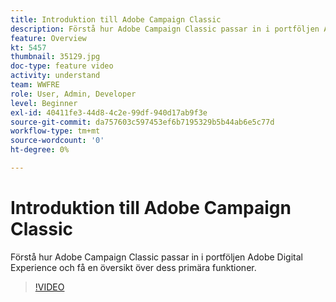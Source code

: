 ```yaml
---
title: Introduktion till Adobe Campaign Classic
description: Förstå hur Adobe Campaign Classic passar in i portföljen Adobe Digital Experience och få en översikt över dess primära funktioner.
feature: Overview
kt: 5457
thumbnail: 35129.jpg
doc-type: feature video
activity: understand
team: WWFRE
role: User, Admin, Developer
level: Beginner
exl-id: 40411fe3-44d8-4c2e-99df-940d17ab9f3e
source-git-commit: da757603c597453ef6b7195329b5b44ab6e5c77d
workflow-type: tm+mt
source-wordcount: '0'
ht-degree: 0%

---
```


# Introduktion till Adobe Campaign Classic

Förstå hur Adobe Campaign Classic passar in i portföljen Adobe Digital Experience och få en översikt över dess primära funktioner.

>[!VIDEO](https://video.tv.adobe.com/v/35129?quality=12)
